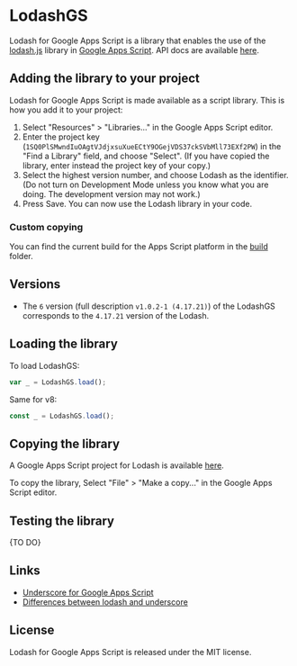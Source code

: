 # LodashGS

Lodash for Google Apps Script is a library that enables the use of the [lodash.js](https://lodash.com) library in [Google Apps Script](https://developers.google.com/apps-script/).
API docs are available [here](https://script.google.com/macros/library/versions/d/1SQ0PlSMwndIuOAgtVJdjxsuXueECtY9OGejVDS37ckSVbMll73EXf2PW).

## Adding the library to your project

Lodash for Google Apps Script is made available as a script library. This is how you add it to your project:

1. Select "Resources" > "Libraries..." in the Google Apps Script editor.
2. Enter the project key (`1SQ0PlSMwndIuOAgtVJdjxsuXueECtY9OGejVDS37ckSVbMll73EXf2PW`) in the "Find a Library" field, and choose "Select". (If you have copied the library, enter instead the project key of your copy.)
3. Select the highest version number, and choose Lodash as the identifier. (Do not turn on Development Mode unless you know what you are doing. The development version may not work.)
4. Press Save. You can now use the Lodash library in your code.

### Custom copying

You can find the current build for the Apps Script platform in the [build](./tree/master/build) folder.

## Versions

- The `6` version (full description `v1.0.2-1 (4.17.21)`) of the LodashGS corresponds to the `4.17.21` version of the Lodash.

## Loading the library

To load LodashGS:

```js
var _ = LodashGS.load();
```

Same for v8:

```js
const _ = LodashGS.load();
```

## Copying the library

A Google Apps Script project for Lodash is available [here](https://script.google.com/d/1SQ0PlSMwndIuOAgtVJdjxsuXueECtY9OGejVDS37ckSVbMll73EXf2PW/edit?usp=sharing).

To copy the library, Select "File" > "Make a copy..." in the Google
Apps Script editor.

## Testing the library

{TO DO}

## Links

- [Underscore for Google Apps Script](https://github.com/simula-innovation/gas-underscore)
- [Differences between lodash and underscore](http://stackoverflow.com/questions/13789618)

## License

Lodash for Google Apps Script is released under the MIT license.
